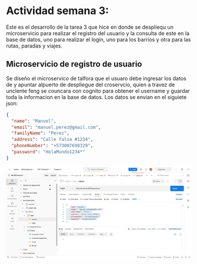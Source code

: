# Actividad semana 3:

Este es el desarrollo de la tarea 3 que hice en donde se despliequ un microservicio para realizar el registro del usuario y la consulta de este en la base de
datos, uno para realizar el login, uno para los barrios y otra para las rutas, paradas y viajes.

## Microservicio de registro de usuario

Se diseño el microservico de talfora que el usuaro debe ingresar los datos de y apuntar alpuerto de despliegue del croservcio, quien a travez de unclente feng se councara con cognito para obtener el username y guardar toda la informacion en la base de datos.
Los datos se envian en el siguiete json:

```json
{
  "name": "Manuel",
  "email": "manuel.perez@gmail.com",
  "familyName": "Perez",
  "address": "Calle falsa #1234",
  "phoneNumber": "+573007698329",
  "password": "HolaMundo1234*"
}
```

![Image text](images\postman.jpg)
